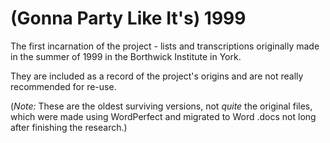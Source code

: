 (Gonna Party Like It's) 1999
==================

The first incarnation of the project - lists and transcriptions originally made in the summer of 1999 in the Borthwick Institute in York. 

They are included as a record of the project's origins and are not really recommended for re-use. 

(*Note:* These are the oldest surviving versions, not *quite* the original files, which were made using WordPerfect and migrated to Word .docs not long after finishing the research.)
